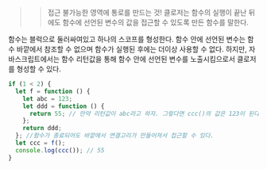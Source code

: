 > > 접근 불가능한 영역에 통로를 만드는 것!
> > 클로저는 함수의 실행이 끝난 뒤에도 함수에 선언된 변수의 값을 접근할 수 있도록 만든 함수를 말한다.

함수는 블럭으로 둘러싸여있고 하나의 스코프를 형성한다. 함수 안에 선언된 변수는 함수 바깥에서 참조할 수 없으며 함수가 실행된 후에는 더이상 사용할 수 없다.
하지만, 자바스크립트에서는 함수 리턴값을 통해 함수 안에 선언된 변수를 노출시킴으로서 클로저를 형성할 수 있다.

```js
if (1 < 2) {
  let f = function () {
    let abc = 123;
    let ddd = function () {
      return 55; // 만약 리턴값이 abc라고 하자. 그렇다면 ccc()의 값은 123이 된다.
    };
    return ddd;
  }; //함수가 종료되어도 바깥에서 연결고리가 만들어져서 접근할 수 있다.
  let ccc = f();
  console.log(ccc()); // 55
}
```
